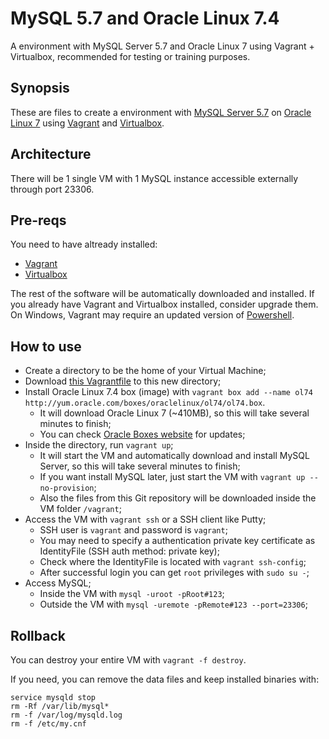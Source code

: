 MySQL 5.7 and Oracle Linux 7.4
==============================

A environment with MySQL Server 5.7 and Oracle Linux 7 using Vagrant + Virtualbox, recommended for testing or training purposes.


## Synopsis
These are files to create a environment with [MySQL Server 5.7](https://dev.mysql.com/doc/refman/5.7/en/) on [Oracle Linux 7](https://www.oracle.com/linux/index.html) using [Vagrant](https://www.vagrantup.com/) and [Virtualbox](https://www.virtualbox.org/).


## Architecture
There will be 1 single VM with 1 MySQL instance accessible externally through port 23306.


## Pre-reqs
You need to have altready installed:
- [Vagrant](https://www.vagrantup.com/downloads.html) 
- [Virtualbox](https://www.virtualbox.org/wiki/Downloads)

The rest of the software will be automatically downloaded and installed. 
If you already have Vagrant and Virtualbox installed, consider upgrade them.
On Windows, Vagrant may require an updated version of [Powershell](https://docs.microsoft.com/en-us/powershell/scripting/setup/installing-windows-powershell).


## How to use
- Create a directory to be the home of your Virtual Machine;
- Download [this Vagrantfile](https://raw.githubusercontent.com/alastori/mysql57-ol74/master/Vagrantfile) to this new directory;
- Install Oracle Linux 7.4 box (image) with ```vagrant box add --name ol74 http://yum.oracle.com/boxes/oraclelinux/ol74/ol74.box```.
  - It will download Oracle Linux 7 (~410MB), so this will take several minutes to finish;
  - You can check [Oracle Boxes website](http://yum.oracle.com/boxes) for updates;
- Inside the directory, run ```vagrant up```;
  - It will start the VM and automatically download and install MySQL Server, so this will take several minutes to finish;
  - If you want install MySQL later, just start the VM with ```vagrant up --no-provision```;
  - Also the files from this Git repository will be downloaded inside the VM folder ```/vagrant```;
- Access the VM with ```vagrant ssh``` or a SSH client like Putty;
  - SSH user is ```vagrant``` and password is ```vagrant```;
  - You may need to specify a authentication private key certificate as IdentityFile (SSH auth method: private key);
  - Check where the IdentityFile is located with ```vagrant ssh-config```;
  - After successful login you can get ```root``` privileges with ```sudo su -```;
- Access MySQL;
  - Inside the VM with ```mysql -uroot -pRoot#123```;
  - Outside the VM with ```mysql -uremote -pRemote#123 --port=23306```;


## Rollback
You can destroy your entire VM with ```vagrant -f destroy```.

If you need, you can remove the data files and keep installed binaries with:

```
service mysqld stop
rm -Rf /var/lib/mysql*
rm -f /var/log/mysqld.log
rm -f /etc/my.cnf
```

